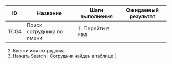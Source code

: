 | ID   | Название                           | Шаги выполнения                                       | Ожидаемый результат                  |
|------|------------------------------------|--------------------------------------------------------|--------------------------------------|
| TC04 | Поиск сотрудника по имени | 1. Перейти в PIM
2. Ввести имя сотрудника
3. Нажать Search | Сотрудник найден в таблице |
